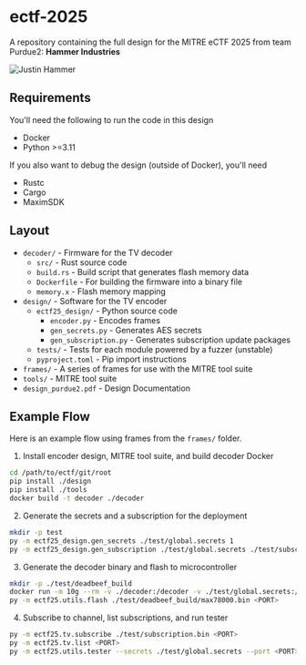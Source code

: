 # ectf-2025
A repository containing the full design for the MITRE eCTF 2025 from team Purdue2: <b>Hammer Industries</b>

![Justin Hammer](https://static.wikia.nocookie.net/marvelcinematicuniverse/images/b/b1/Iron_man_2_50.jpg/revision/latest?cb=20141204045154)

## Requirements
You'll need the following to run the code in this design
- Docker
- Python >=3.11

If you also want to debug the design (outside of Docker), you'll need
- Rustc
- Cargo
- MaximSDK

## Layout
- `decoder/` - Firmware for the TV decoder
  - `src/` - Rust source code
  - `build.rs` - Build script that generates flash memory data
  - `Dockerfile` - For building the firmware into a binary file
  - `memory.x` - Flash memory mapping
- `design/` - Software for the TV encoder
  - `ectf25_design/` - Python source code
    - `encoder.py` - Encodes frames
    - `gen_secrets.py` - Generates AES secrets
    - `gen_subscription.py` - Generates subscription update packages
  - `tests/` - Tests for each module powered by a fuzzer (unstable)
  - `pyproject.toml` - Pip import instructions
- `frames/` - A series of frames for use with the MITRE tool suite
- `tools/` - MITRE tool suite
- `design_purdue2.pdf` - Design Documentation

## Example Flow
Here is an example flow using frames from the `frames/` folder.

1) Install encoder design, MITRE tool suite, and build decoder Docker
```bash
cd /path/to/ectf/git/root
pip install ./design
pip install ./tools
docker build -t decoder ./decoder
```

2) Generate the secrets and a subscription for the deployment
```bash
mkdir -p test
py -m ectf25_design.gen_secrets ./test/global.secrets 1
py -m ectf25_design.gen_subscription ./test/global.secrets ./test/subscription.bin 0xdeadbeef 0 10000 1
```

3) Generate the decoder binary and flash to microcontroller
```bash
mkdir -p ./test/deadbeef_build
docker run -m 10g --rm -v ./decoder:/decoder -v ./test/global.secrets:/global.secrets:ro -v ./test/deadbeef_build:/out -e DECODER_ID=0xdeadbeef decoder
py -m ectf25.utils.flash ./test/deadbeef_build/max78000.bin <PORT>
```

4) Subscribe to channel, list subscriptions, and run tester
```bash
py -m ectf25.tv.subscribe ./test/subscription.bin <PORT>
py -m ectf25.tv.list <PORT>
py -m ectf25.utils.tester --secrets ./test/global.secrets --port <PORT> --perf json ./frames/x_c1.json
```
